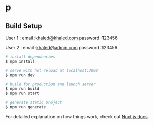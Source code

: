 # p

## Build Setup

User 1 :
email :khaled@khaled.com
password :123456


User 2 :
email :khaled@admin.com
password :123456




```bash
# install dependencies
$ npm install

# serve with hot reload at localhost:3000
$ npm run dev

# build for production and launch server
$ npm run build
$ npm run start

# generate static project
$ npm run generate
```

For detailed explanation on how things work, check out [Nuxt.js docs](https://nuxtjs.org).
